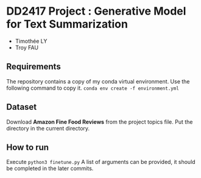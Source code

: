 # DD2417 Project : Generative Model for Text Summarization
- Timothée LY
- Troy FAU


## Requirements
The repository contains a copy of my conda virtual environment. Use the following command to copy it.
`conda env create -f environment.yml`


## Dataset 
Download **Amazon Fine Food Reviews** from the project topics file. Put the directory in the current directory.


## How to run 
Execute `python3 finetune.py`
A list of arguments can be provided, it should be completed in the later commits.

    


